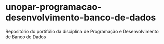 # unopar-programacao-desenvolvimento-banco-de-dados
Repositório do portifólio da disciplina de Programação e Desenvolvimento de Banco de Dados
